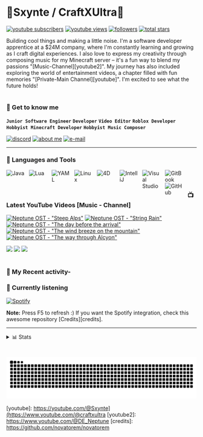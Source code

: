 # 🌌Sxynte / CraftXUltra🌌

   <p align="left">
      <a href="https://www.youtube.com/@craftxultra?sub_confirmation=1">
         <img alt="youtube subscribers" title="My Subscribers" src="https://img.shields.io/youtube/channel/subscribers/UCtCm8nCi0T_1BNO_MxBSZDA?style=for-the-badge&logo=youtube&logoSize=auto&labelColor=%23ad4734"/></a> 
      <a href="https://www.youtube.com/@craftxultra">
         <img alt="youtube views" title="My YouTube Views" src="https://custom-icon-badges.demolab.com/youtube/channel/views/UCtCm8nCi0T_1BNO_MxBSZDA?style=for-the-badge&logo=eye&logoColor=white&logoSize=auto&labelColor=%23f5c842&color=ffe944"/></a> 
      <a href="https://github.com/Sxynte?tab=followers">
         <img alt="followers" title="Follow me on Github" src="https://img.shields.io/github/followers/Sxynte?style=for-the-badge&logo=github&logoSize=auto&labelColor=007ec6&color=00a2ff"/></a>
      <a href="https://github.com/Sxynte?tab=repositories&sort=stargazers">
         <img alt="total stars" title="Total stars on GitHub" src="https://custom-icon-badges.demolab.com/github/stars/Sxynte?style=for-the-badge&logo=star&labelColor=488207&color=55960c"/></a>
   </p>

Building cool things and making a little noise. I'm a software developer apprentice at a $24M company, where I'm constantly learning and growing as I craft digital experiences.  I also love to express my creativity through composing music for my Minecraft server – it's a fun way to blend my passions "[Music-Channel][youtube2]".  My journey has also included exploring the world of entertainment videos, a chapter filled with fun memories "[Private-Main Channel][youtube]".  I'm excited to see what the future holds!

# 

### 🧠 Get to know me

**`Junior Software Engineer`** **`Developer`** **`Video Editor`** **`Roblox Developer`** **`Hobbyist Minecraft Developer`** **`Hobbyist Music Composer`**

   <p align="left">
      <a href="https://dsc.gg/neptune-net">
         <img alt="discord" title="Join the Community" src="https://img.shields.io/badge/Discord-Join%20Now-brightgreen?style=for-the-badge&logo=Discord&logoSize=auto&labelColor=3c45a5&color=5764f1&link=https%3A%2F%2Fdsc.gg%2Fneptune-net"/></a>
      <a href="https://e-z.bio/syntetv">
         <img alt="about me" title="Biography - Socials" src="https://custom-icon-badges.demolab.com/badge/Biography-Read%20Me-brightgreen?style=for-the-badge&logo=logs&logoSize=auto&labelColor=084133&color=128e6f&logoColor=fef8e7"/></a>
           <a href="mailto:business@nt-neptune.de">
         <img alt="e-mail" title="Write me an E-Mail" src="https://img.shields.io/badge/E--Mail-Get%20in%20contact-brightgreen?style=for-the-badge&logo=Gmail&logoColor=fef8e7&logoSize=auto&labelColor=9d2d23&color=%23EA4335"/></a>
   </p>
   
---

### 🧰 Languages and Tools
<img align="left" alt="Java" width="50px" style="padding-right:10px;" src="https://cdn.jsdelivr.net/gh/devicons/devicon@latest/icons/java/java-original.svg"/>
<img align="left" alt="Lua" width="50px" style="padding-right:10px;" src="https://cdn.jsdelivr.net/gh/devicons/devicon@latest/icons/lua/lua-plain.svg" />
<img align="left" alt="YAML" width="50px" style="padding-right:10px;" src="https://cdn.jsdelivr.net/gh/devicons/devicon@latest/icons/yaml/yaml-plain.svg" />
<img align="left" alt="Linux" width="50px" style="padding-right:10px;" src="https://cdn.jsdelivr.net/gh/devicons/devicon/icons/linux/linux-original.svg" />
<img align="left" alt="4D" width="50px" style="padding-right:10px;" src="https://yt3.googleusercontent.com/ytc/AIdro_nZX71KUAHdeQ0PDnYeWymu39S3kiROcyLJnmFbdln89lc=s900-c-k-c0x00ffffff-no-rj" />
<img align="left" alt="IntelliJ" width="50px" style="padding-right:10px;" src="https://cdn.jsdelivr.net/gh/devicons/devicon@latest/icons/intellij/intellij-original.svg" />
<img align="left" alt="Visual Studio" width="50px" style="padding-right:10px;" src="https://cdn.jsdelivr.net/gh/devicons/devicon@latest/icons/visualstudio/visualstudio-original.svg" />
<img align="left" alt="GitBook" width="50px" style="padding-right:10px;" src="https://cdn.jsdelivr.net/gh/devicons/devicon@latest/icons/gitbook/gitbook-original.svg" />
<img align="left" alt="GitHub" width="50px" style="padding-right:10px;" src="https://cdn.jsdelivr.net/gh/devicons/devicon@latest/icons/github/github-original.svg" />
<br />

#

### 📺 Latest YouTube Videos [Music - Channel]

<!-- BEGIN YOUTUBE-CARDS -->
[![Neptune OST - "Steep Alps"](https://ytcards.demolab.com/?id=u6tHtPzbZOU&title=Neptune+OST+-+%22Steep+Alps%22&lang=de&timestamp=1732017564&background_color=%230d1117&title_color=%23ffffff&stats_color=%23dedede&max_title_lines=1&width=250&border_radius=5&duration=193 "Neptune OST - \"Steep Alps\"")](https://www.youtube.com/watch?v=u6tHtPzbZOU)
[![Neptune OST - "String Rain"](https://ytcards.demolab.com/?id=mdEuxg8leMA&title=Neptune+OST+-+%22String+Rain%22&lang=de&timestamp=1731932073&background_color=%230d1117&title_color=%23ffffff&stats_color=%23dedede&max_title_lines=1&width=250&border_radius=5&duration=134 "Neptune OST - \"String Rain\"")](https://www.youtube.com/watch?v=mdEuxg8leMA)
[![Neptune OST - "The day before the arrival"](https://ytcards.demolab.com/?id=maATEHUUn-w&title=Neptune+OST+-+%22The+day+before+the+arrival%22&lang=de&timestamp=1731665108&background_color=%230d1117&title_color=%23ffffff&stats_color=%23dedede&max_title_lines=1&width=250&border_radius=5&duration=133 "Neptune OST - \"The day before the arrival\"")](https://www.youtube.com/watch?v=maATEHUUn-w)
[![Neptune OST - "The wind breeze on the mountain"](https://ytcards.demolab.com/?id=e16tBGSPJdk&title=Neptune+OST+-+%22The+wind+breeze+on+the+mountain%22&lang=de&timestamp=1708460253&background_color=%230d1117&title_color=%23ffffff&stats_color=%23dedede&max_title_lines=1&width=250&border_radius=5&duration=101 "Neptune OST - \"The wind breeze on the mountain\"")](https://www.youtube.com/watch?v=e16tBGSPJdk)
[![Neptune OST - "The way through Alcyon"](https://ytcards.demolab.com/?id=ATeu26C0ey4&title=Neptune+OST+-+%22The+way+through+Alcyon%22&lang=de&timestamp=1708377103&background_color=%230d1117&title_color=%23ffffff&stats_color=%23dedede&max_title_lines=1&width=250&border_radius=5&duration=65 "Neptune OST - \"The way through Alcyon\"")](https://www.youtube.com/watch?v=ATeu26C0ey4)
<!-- END YOUTUBE-CARDS -->

[<img src="https://custom-icon-badges.demolab.com/badge/-Main%20Channel-red?style=for-the-badge&logo=video&logoColor=white"/>](https://www.youtube.com/c/@craftxultra?sub_confirmation=1)
[<img src="https://custom-icon-badges.demolab.com/badge/-Second%20Channel-red?style=for-the-badge&logo=video&logoColor=white"/>](https://www.youtube.com/@craftxclips?sub_confirmation=1)
[<img src="https://custom-icon-badges.demolab.com/badge/-Music%20Channel-red?style=for-the-badge&logo=video&logoColor=white"/>](https://www.youtube.com/@DE_Neptune?sub_confirmation=1)

# 

### 🥇 My Recent activity-

<!--START_SECTION:activity-->

<!--END_SECTION:activity-->

### 🎵 Currently listening

[![Spotify](https://novatorem-gold-two.vercel.app/api/spotify)](https://open.spotify.com/user/tommynguyen4c)

<b>Note:</b> Press F5 to refresh :) If you want the Spotify integration, check this awesome repository [Credits][credits].

---

<details>
<summary>📊 Stats</summary>

### 📊 GitHub Stats
![Sxynte's GitHub stats](https://github-readme-stats.vercel.app/api?username=Sxynte&show_icons=true&theme=dark)
[![GitHub Streak](https://github-readme-streak-zeta.vercel.app?user=Sxynte&theme=dark&exclude_days=Sun)](https://git.io/streak-stats)
![](https://github-readme-stats.vercel.app/api/top-langs/?username=Sxynte&theme=dark&hide_border=false&include_all_commits=true&count_private=true&layout=compact)

<b>Note:</b> Top Languages does not indicate the user's skill level or anything like that; it's a GitHub metric to determine which languages have the most code on GitHub.

### 🔝 Top Contributed Repo
![](https://github-contributor-stats.vercel.app/api?username=Sxynte&limit=5&theme=dark&combine_all_yearly_contributions=true)

</details>

# 

<picture>
  <source media="(prefers-color-scheme: dark)" srcset="https://raw.githubusercontent.com/Sxynte/Sxynte/output/github-snake-dark.svg" />
  <source media="(prefers-color-scheme: light)" srcset="https://raw.githubusercontent.com/Sxynte/Sxynte/output/github-snake.svg" />
  <img alt="github-snake" src="https://raw.githubusercontent.com/Sxynte/Sxynte/output/github-snake.svg" />
</picture>

<!--
<details>

<summary>📊 GitHub Stats</summary>

![](https://github-readme-stats.vercel.app/api?username=Sxynte&theme=dark&hide_border=false&include_all_commits=true&count_private=true)<br/>
![](https://github-readme-streak-stats.herokuapp.com/?user=Sxynte&theme=dark&hide_border=false)<br/>
![](https://github-readme-stats.vercel.app/api/top-langs/?username=Sxynte&theme=dark&hide_border=false&include_all_commits=true&count_private=true&layout=compact)

![Top Langs](https://github-readme-stats.vercel.app/api/top-langs/?username=Sxynte&theme=dark&layout=compact)

</details>

### 🔝 Top Contributed Repo
![](https://github-contributor-stats.vercel.app/api?username=Sxynte&limit=5&theme=dark&combine_all_yearly_contributions=true)

## 🏆 GitHub Trophies
![](https://github-profile-trophy.vercel.app/?username=Sxynte&theme=dark&no-frame=false&no-bg=true&margin-w=4)

-->

<!--
<details>
 <summary><h3>👨‍💻 Things about me</h3></summary>
-->
   
[website]: https://e-z.bio/syntetv
[youtube]: https://youtube.com/@Sxynte](https://www.youtube.com/@craftxultra
[youtube2]: https://www.youtube.com/@DE_Neptune
[credits]: https://github.com/novatorem/novatorem
